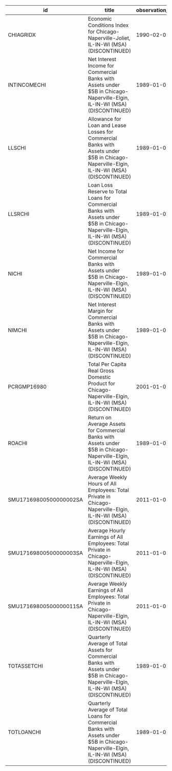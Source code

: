 | id                     | title                                                                                                                                     | observation_start   | observation_end   |
|------------------------|-------------------------------------------------------------------------------------------------------------------------------------------|---------------------|-------------------|
| CHIAGRIDX              | Economic Conditions Index for Chicago-Naperville-Joliet, IL-IN-WI (MSA) (DISCONTINUED)                                                    | 1990-02-01          | 2019-12-01        |
| INTINCOMECHI           | Net Interest Income for Commercial Banks with Assets under $5B in Chicago-Naperville-Elgin, IL-IN-WI (MSA) (DISCONTINUED)                 | 1989-01-01          | 2020-07-01        |
| LLSCHI                 | Allowance for Loan and Lease Losses for Commercial Banks with Assets under $5B in Chicago-Naperville-Elgin, IL-IN-WI (MSA) (DISCONTINUED) | 1989-01-01          | 2020-07-01        |
| LLSRCHI                | Loan Loss Reserve to Total Loans for Commercial Banks with Assets under $5B in Chicago-Naperville-Elgin, IL-IN-WI (MSA) (DISCONTINUED)    | 1989-01-01          | 2020-07-01        |
| NICHI                  | Net Income for Commercial Banks with Assets under $5B in Chicago-Naperville-Elgin, IL-IN-WI (MSA) (DISCONTINUED)                          | 1989-01-01          | 2020-07-01        |
| NIMCHI                 | Net Interest Margin for Commercial Banks with Assets under $5B in Chicago-Naperville-Elgin, IL-IN-WI (MSA) (DISCONTINUED)                 | 1989-01-01          | 2020-07-01        |
| PCRGMP16980            | Total Per Capita Real Gross Domestic Product for Chicago-Naperville-Elgin, IL-IN-WI (MSA) (DISCONTINUED)                                  | 2001-01-01          | 2017-01-01        |
| ROACHI                 | Return on Average Assets for Commercial Banks with Assets under $5B in Chicago-Naperville-Elgin, IL-IN-WI (MSA) (DISCONTINUED)            | 1989-01-01          | 2020-07-01        |
| SMU17169800500000002SA | Average Weekly Hours of All Employees: Total Private in Chicago-Naperville-Elgin, IL-IN-WI (MSA) (DISCONTINUED)                           | 2011-01-01          | 2022-03-01        |
| SMU17169800500000003SA | Average Hourly Earnings of All Employees: Total Private in Chicago-Naperville-Elgin, IL-IN-WI (MSA) (DISCONTINUED)                        | 2011-01-01          | 2022-03-01        |
| SMU17169800500000011SA | Average Weekly Earnings of All Employees: Total Private in Chicago-Naperville-Elgin, IL-IN-WI (MSA) (DISCONTINUED)                        | 2011-01-01          | 2022-03-01        |
| TOTASSETCHI            | Quarterly Average of Total Assets for Commercial Banks with Assets under $5B in Chicago-Naperville-Elgin, IL-IN-WI (MSA) (DISCONTINUED)   | 1989-01-01          | 2020-07-01        |
| TOTLOANCHI             | Quarterly Average of Total Loans for Commercial Banks with Assets under $5B in Chicago-Naperville-Elgin, IL-IN-WI (MSA) (DISCONTINUED)    | 1989-01-01          | 2020-07-01        |